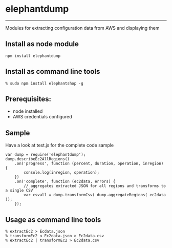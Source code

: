 # elephantdump
-------------------------
Modules for extracting configuration data from AWS and displaying them

Install as node module
----------------------
```
npm install elephantdump
```


Install as command line tools
-----------------------------
```
% sudo npm install elephantshop -g
```

Prerequisites:
---------------

* node installed
* AWS credentials configured


Sample
------
Have a look at test.js for the complete code sample
```
var dump = require('elephantdump');
dump.describeEc2AllRegions()
    .on('progress', function (percent, duration, operation, inregion) {
        console.log(inregion, operation);
    })
    .on('complete', function (ec2data, errors) {
        // aggregates extracted JSON for all regions and transforms to a single CSV
        var csvall = dump.transformCsv( dump.aggregateRegions( ec2data ));
    });
```

Usage as command line tools
---------------------------
```
% extractEc2 > Ecdata.json
% transformEc2 < Ec2data.json > Ec2data.csv
% extractEc2 | transformEc2 > Ec2data.csv
```
